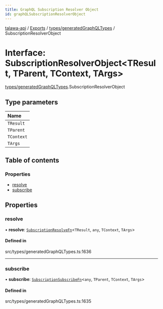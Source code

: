 ```yaml
---
title: GraphQL Subscription Resolver Object
id: graphQLSubscriptionResolverObject
---
```

[talawa-api](../README.md) / [Exports](../modules.md) / [types/generatedGraphQLTypes](../modules/types_generatedGraphQLTypes.md) / SubscriptionResolverObject

# Interface: SubscriptionResolverObject<TResult, TParent, TContext, TArgs\>

[types/generatedGraphQLTypes](../modules/types_generatedGraphQLTypes.md).SubscriptionResolverObject

## Type parameters

| Name |
| :------ |
| `TResult` |
| `TParent` |
| `TContext` |
| `TArgs` |

## Table of contents

### Properties

- [resolve](types_generatedGraphQLTypes.SubscriptionResolverObject.md#resolve)
- [subscribe](types_generatedGraphQLTypes.SubscriptionResolverObject.md#subscribe)

## Properties

### resolve

• **resolve**: [`SubscriptionResolveFn`](../modules/types_generatedGraphQLTypes.md#subscriptionresolvefn)<`TResult`, `any`, `TContext`, `TArgs`\>

#### Defined in

src/types/generatedGraphQLTypes.ts:1636

___

### subscribe

• **subscribe**: [`SubscriptionSubscribeFn`](../modules/types_generatedGraphQLTypes.md#subscriptionsubscribefn)<`any`, `TParent`, `TContext`, `TArgs`\>

#### Defined in

src/types/generatedGraphQLTypes.ts:1635

